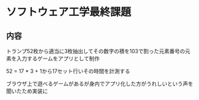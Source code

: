 # ソフトウェア工学最終課題

## 内容
トランプ52枚から適当に3枚抽出してその数字の積を103で割った元素番号の元素を入力するゲームをアプリとして制作

52 = 17 * 3 + 1から17セット行いその時間を計測する

ブラウザ上で遊べるゲームがあるが身内でアプリ化した方がうれしいという声を聞いたため実装に

